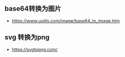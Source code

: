 ## base64转换为图片
- https://www.uutils.com/image/base64_to_image.htm

## svg 转换为png
- https://svgtopng.com/